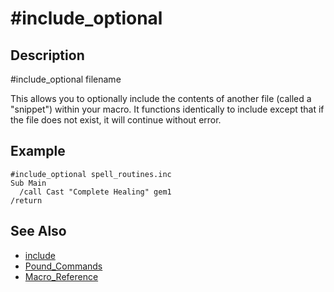 # \#include\_optional

## Description

\#include\_optional filename

This allows you to optionally include the contents of another file (called a "snippet") within your macro. It functions identically to include except that if the file does not exist, it will continue without error.

## Example

```text
#include_optional spell_routines.inc
Sub Main
  /call Cast "Complete Healing" gem1
/return
```

## See Also

* [include](include.md)
* [Pound\_Commands](./)
* [Macro\_Reference](../../../documentation/macro-reference.md)

